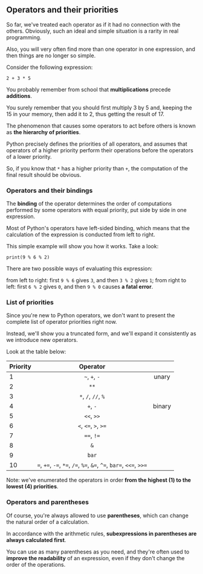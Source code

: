 ## Operators and their priorities

So far, we've treated each operator as if it had no connection with the others. Obviously, such an ideal and simple
situation is a rarity in real programming.

Also, you will very often find more than one operator in one expression, and then things are no longer so simple.

Consider the following expression:

```
2 + 3 * 5
```

You probably remember from school that **multiplications** precede **additions**.

You surely remember that you should first multiply 3 by 5 and, keeping the 15 in your memory, then add it to 2, thus
getting the result of 17.

The phenomenon that causes some operators to act before others is known as **the hierarchy of priorities**.

Python precisely defines the priorities of all operators, and assumes that operators of a higher priority perform their
operations before the operators of a lower priority.

So, if you know that ```*``` has a higher priority than ```+```, the computation of the final result should be obvious.

### Operators and their bindings

The **binding** of the operator determines the order of computations performed by some operators with equal priority,
put side by side in one expression.

Most of Python's operators have left-sided binding, which means that the calculation of the expression is conducted from
left to right.

This simple example will show you how it works. Take a look:

```
print(9 % 6 % 2)
```

There are two possible ways of evaluating this expression:

from left to right: first ```9 % 6``` gives ```3```, and then ```3 % 2``` gives ```1```;
from right to left: first ```6 % 2``` gives ```0```, and then ```9 % 0``` causes **a fatal error**.

### List of priorities

Since you're new to Python operators, we don't want to present the complete list of operator priorities right now.

Instead, we'll show you a truncated form, and we'll expand it consistently as we introduce new operators.

Look at the table below:

| Priority |                              Operator                               |        |
|----------|:-------------------------------------------------------------------:|:------:|
| 1        |                            `~`, `+`, `-`                            | unary  |
| 2        |                                `**`                                 |        |
| 3        |                         `*`, `/`, `//`, `%`                         |        |
| 4        |                              `+`, `-`                               | binary |
| 5        |                             `<<`, `>>`                              |        |
| 6        |                        `<`, `<=`, `>`, `>=`                         |        |
| 7        |                             `==`, `!=`                              |        |
| 8        |                                 `&`                                 |        |
| 9        |                                `bar`                                |        |
| 10       | `=`, `+=`, `-=`, `*=`, `/=`, `%=`, `&=`, `^=`, `bar=`, `<<=`, `>>=` |        |

Note: we've enumerated the operators in order **from the highest (1) to the lowest (4) priorities**.

### Operators and parentheses

Of course, you're always allowed to use **parentheses**, which can change the natural order of a calculation.

In accordance with the arithmetic rules, **subexpressions in parentheses are always calculated first**.

You can use as many parentheses as you need, and they're often used to **improve the readability** of an expression,
even if they don't change the order of the operations.
